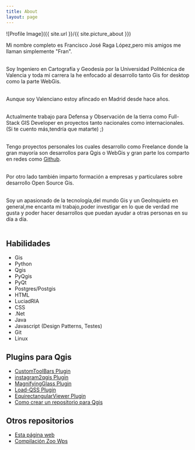 ```yaml
---
title: About
layout: page
---
```

![Profile Image]({{ site.url }}/{{ site.picture_about }})

<p>
Mi nombre completo es Francisco José Raga López,pero mis amigos me llaman simplemente "Fran". <br/><br/>

Soy Ingeniero en Cartografía y Geodesia por la Universidad Politécnica de Valencia y toda mi carrera la he enfocado al desarrollo tanto Gis for desktop como la parte WebGis.<br/><br/>

Aunque soy Valenciano estoy afincado en Madrid desde hace años.<br/><br/>

Actualmente trabajo para Defensa y Observación de la tierra como Full-Stack GIS Developer en proyectos tanto nacionales como internacionales.(Si te cuento más,tendría que matarte) ;)<br/><br/>

Tengo proyectos personales los cuales desarrollo como Freelance donde la gran mayoría son desarrollos para Qgis o WebGis y gran parte
los comparto en redes como <A HREF = "https://github.com/All4Gis">Github</A>.<br/><br/>

Por otro lado también imparto formación a empresas y particulares sobre desarrollo Open Source Gis.<br/><br/>

Soy un apasionado de la tecnología,del mundo Gis y un GeoInquieto en general,me encanta mi trabajo,poder investigar en lo que de verdad
me gusta y poder hacer desarrollos que puedan ayudar a otras personas en su día a día.<br/><br/>
</p>

<h2>Habilidades</h2>

<ul class="skill-list">
	<li>Gis</li>
	<li>Python</li>
	<li>Qgis</li>
	<li>PyQgis</li>
	<li>PyQt</li>
	<li>Postgres/Postgis</li>
	<li>HTML</li>
	<li>LuciadRIA</li>
	<li>CSS</li>
	<li>.Net</li>
	<li>Java</li>
	<li>Javascript (Design Patterns, Testes)</li>
	<li>Git</li>
	<li>Linux</li>
</ul>

<h2>Plugins para Qgis</h2>

<ul>
    <li><a target="_blank" href="https://github.com/All4Gis/CustomToolBar">CustomToolBars Plugin</a></li>
	<li><a target="_blank" href="https://github.com/All4Gis/instagram2qgis">instagram2qgis Plugin</a></li>
	<li><a target="_blank" href="https://github.com/All4Gis/MagnifyingGlass">MagnifyingGlass Plugin</a></li>
	<li><a target="_blank" href="https://github.com/All4Gis/Load-QSS">Load-QSS Plugin</a></li>
    <li><a target="_blank" href="https://github.com/All4Gis/EquirectangularViewer">EquirectangularViewer Plugin</a></li>
    <li><a target="_blank" href="https://github.com/All4Gis/CreateQgisRepository">Como crear un repositorio para Qgis</a></li>
</ul>

<h2>Otros repositorios</h2>

<ul>
	<li><a target="_blank" href="https://github.com/All4Gis/All4Gis.github.io">Esta p&aacute;gina web</a></li>
	<li><a target="_blank" href="https://github.com/All4Gis/ZooWPS">Compilaci&oacute;n Zoo Wps</a></li>
</ul>

